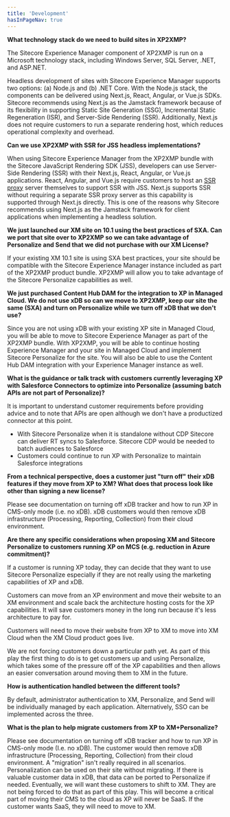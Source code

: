 ```yaml
---
title: 'Development'
hasInPageNav: true
---
```


**What technology stack do we need to build sites in XP2XMP?**

The Sitecore Experience Manager component of XP2XMP is run on a Microsoft technology stack, including Windows Server, SQL Server, .NET, and ASP.NET.

Headless development of sites with Sitecore Experience Manager supports two options: (a) Node.js and (b) .NET Core. With the Node.js stack, the components can be delivered using Next.js, React, Angular, or Vue.js SDKs. Sitecore recommends using Next.js as the Jamstack framework because of its flexibility in supporting Static Site Generation (SSG), Incremental Static Regeneration (ISR), and Server-Side Rendering (SSR). Additionally, Next.js does not require customers to run a separate rendering host, which reduces operational complexity and overhead.

**Can we use XP2XMP with SSR for JSS headless implementations?**

When using Sitecore Experience Manager from the XP2XMP bundle with the Sitecore JavaScript Rendering SDK (JSS), developers can use Server-Side Rendering (SSR) with their Next.js, React, Angular, or Vue.js applications. React, Angular, and Vue.js require customers to host an [SSR proxy](https://doc.sitecore.com/xp/en/developers/hd/190/sitecore-headless-development/server-side-render-jss-apps-headlessly-using-the-jss-proxy.html) server themselves to support SSR with JSS. Next.js supports SSR without requiring a separate SSR proxy server as this capability is supported through Next.js directly. This is one of the reasons why Sitecore recommends using Next.js as the Jamstack framework for client applications when implementing a headless solution.

**We just launched our XM site on 10.1 using the best practices of SXA. Can we port that site over to XP2XMP so we can take advantage of Personalize and Send that we did not purchase with our XM License?**

If your existing XM 10.1 site is using SXA best practices, your site should be compatible with the Sitecore Experience Manager instance included as part of the XP2XMP product bundle. XP2XMP will allow you to take advantage of the Sitecore Personalize capabilities as well.

**We just purchased Content Hub DAM for the integration to XP in Managed Cloud.  We do not use xDB so can we move to XP2XMP, keep our site the same (SXA) and turn on Personalize while we turn off xDB that we don&#39;t use?**

Since you are not using xDB with your existing XP site in Managed Cloud, you will be able to move to Sitecore Experience Manager as part of the XP2XMP bundle. With XP2XMP, you will be able to continue hosting Experience Manager and your site in Managed Cloud and implement Sitecore Personalize for the site. You will also be able to use the Content Hub DAM integration with your Experience Manager instance as well.

**What is the guidance or talk track with customers currently leveraging XP with Salesforce Connectors to optimize into Personalize (assuming batch APIs are not part of Personalize)?**

It is important to understand customer requirements before providing advice and to note that APIs are open although we don&#39;t have a productized connector at this point.

- With Sitecore Personalize when it is standalone without CDP Sitecore can deliver RT syncs to Salesforce. Sitecore CDP would be needed to batch audiences to Salesforce
- Customers could continue to run XP with Personalize to maintain Salesforce integrations

**From a technical perspective, does a customer just &quot;turn off&quot; their xDB features if they move from XP to XM? What does that process look like other than signing a new license?**

Please see documentation on turning off xDB tracker and how to run XP in CMS-only mode (i.e. no xDB). xDB customers would then remove xDB infrastructure (Processing, Reporting, Collection) from their cloud environment.

**Are there any specific considerations when proposing XM and Sitecore Personalize to customers running XP on MCS (e.g. reduction in Azure commitment)?**

If a customer is running XP today, they can decide that they want to use Sitecore Personalize especially if they are not really using the marketing capabilities of XP and xDB.

Customers can move from an XP environment and move their website to an XM environment and scale back the architecture hosting costs for the XP capabilities. It will save customers money in the long run because it&#39;s less architecture to pay for.

Customers will need to move their website from XP to XM to move into XM Cloud when the XM Cloud product goes live.

We are not forcing customers down a particular path yet. As part of this play the first thing to do is to get customers up and using Personalize, which takes some of the pressure off of the XP capabilities and then allows an easier conversation around moving them to XM in the future.

**How is authentication handled between the different tools?**

By default, administrator authentication to XM, Personalize, and Send will be individually managed by each application. Alternatively, SSO can be implemented across the three.

**What is the plan to help migrate customers from XP to XM+Personalize?**

Please see documentation on turning off xDB tracker and how to run XP in CMS-only mode (I.e. no xDB). The customer would then remove xDB infrastructure (Processing, Reporting, Collection) from their cloud environment. A &quot;migration&quot; isn&#39;t really required in all scenarios. Personalization can be used on their site without migrating. If there is valuable customer data in xDB, that data can be ported to Personalize if needed. Eventually, we will want these customers to shift to XM. They are not being forced to do that as part of this play. This will become a critical part of moving their CMS to the cloud as XP will never be SaaS. If the customer wants SaaS, they will need to move to XM.

